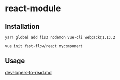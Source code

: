 # react-module

## Installation

```shell
yarn global add fis3 nodemon vue-cli webpack@1.13.2
```

```shell
vue init fast-flow/react mycomponent
```

## Usage

[developers-to-read.md](./template/developers-to-read.md)
